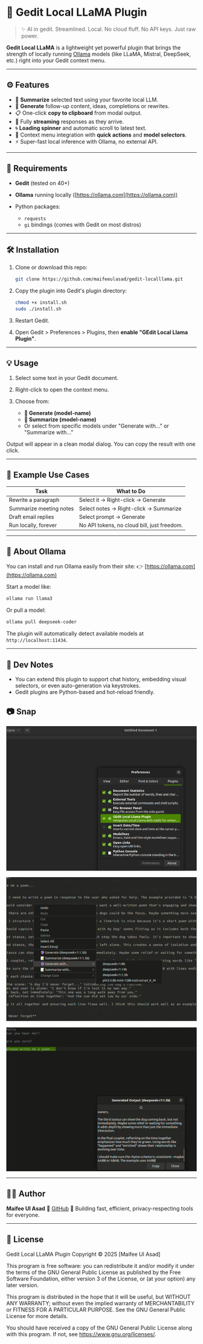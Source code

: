 # 🦙 Gedit Local LLaMA Plugin

> ✨ AI in gedit. Streamlined. Local. No cloud fluff. No API keys. Just raw power.

**Gedit Local LLaMA** is a lightweight yet powerful plugin that brings the strength of locally running [Ollama](https://ollama.com) models (like LLaMA, Mistral, DeepSeek, etc.) right into your Gedit context menu.

---

## ⚙️ Features

* 📝 **Summarize** selected text using your favorite local LLM.
* 🔮 **Generate** follow-up content, ideas, completions or rewrites.
* 📋 One-click **copy to clipboard** from modal output.
* 🔄 Fully **streaming** responses as they arrive.
* 🌀 **Loading spinner** and automatic scroll to latest text.
* 📑 Context menu integration with **quick actions** and **model selectors**.
* ⚡ Super-fast local inference with Ollama, no external API.

---

## 🔧 Requirements

* **Gedit** (tested on 40+)
* **Ollama** running locally ([https://ollama.com](https://ollama.com))
* Python packages:

  * `requests`
  * `gi` bindings (comes with Gedit on most distros)

---

## 🛠️ Installation

1. Clone or download this repo:

   ```bash
   git clone https://github.com/maifeeulasad/gedit-localllama.git
   ```

2. Copy the plugin into Gedit's plugin directory:

   ```bash
   chmod +x install.sh
   sudo ./install.sh
   ```

3. Restart Gedit.

4. Open Gedit > Preferences > Plugins, then **enable "GEdit Local Llama Plugin"**.

---

## 💡 Usage

1. Select some text in your Gedit document.
2. Right-click to open the context menu.
3. Choose from:

   * **🔮 Generate (model-name)**
   * **📝 Summarize (model-name)**
   * Or select from specific models under "Generate with..." or "Summarize with..."

Output will appear in a clean modal dialog. You can copy the result with one click.

---

## 🤖 Example Use Cases

| Task                    | What to Do                                  |
| ----------------------- | ------------------------------------------- |
| Rewrite a paragraph     | Select it → Right-click → Generate          |
| Summarize meeting notes | Select notes → Right-click → Summarize      |
| Draft email replies     | Select prompt → Generate                    |
| Run locally, forever    | No API tokens, no cloud bill, just freedom. |

---

## 🧠 About Ollama

You can install and run Ollama easily from their site:
👉 [https://ollama.com](https://ollama.com)

Start a model like:

```bash
ollama run llama3
```

Or pull a model:

```bash
ollama pull deepseek-coder
```

The plugin will automatically detect available models at `http://localhost:11434`.

---

## 🧪 Dev Notes

* You can extend this plugin to support chat history, embedding visual selectors, or even auto-generation via keystrokes.
* Gedit plugins are Python-based and hot-reload friendly.

## 📷 Snap
![addplugin](https://github.com/maifeeulasad/gedit-localllama/blob/main/snap/plugin.png)

![contextwindow](https://github.com/maifeeulasad/gedit-localllama/blob/main/snap/context-menu.png)

![generationmodal](https://github.com/maifeeulasad/gedit-localllama/blob/main/snap/modal-streaming.png)


---

## 👨‍💻 Author

**Maifee Ul Asad**
🔗 [GitHub](https://github.com/maifeeulasad)
🚀 Building fast, efficient, privacy-respecting tools for everyone.

---

## 📄 License

Gedit Local LLaMA Plugin
Copyright © 2025 [Maifee Ul Asad]

This program is free software: you can redistribute it and/or modify it under the terms of the GNU General Public License as published by the Free Software Foundation, either version 3 of the License, or (at your option) any later version.

This program is distributed in the hope that it will be useful, but WITHOUT ANY WARRANTY; without even the implied warranty of MERCHANTABILITY or FITNESS FOR A PARTICULAR PURPOSE. See the GNU General Public License for more details.

You should have received a copy of the GNU General Public License along with this program. If not, see https://www.gnu.org/licenses/.
